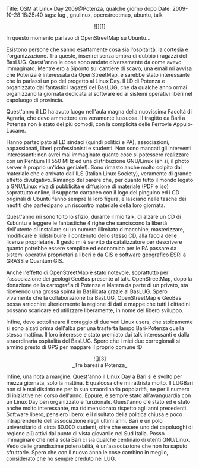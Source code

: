 Title: OSM at Linux Day 2009@Potenza, qualche giorno dopo
Date:  2009-10-28 18:25:40
tags: lug , gnulinux, openstreetmap, ubuntu, talk

<center>![][1]</center>

In questo momento parlavo di OpenStreetMap su Ubuntu...


Esistono persone che sanno esattamente cosa sia l'ospitalità, la cortesia e
l'organizzazione. Tra queste, inserirei senza ombra di dubbio i ragazzi del
BasLUG. Quest'anno le cose sono andate diversamente da come avevo immaginato.
Mentre ero a Siponto sul cantiere di scavo, una email mi avvisa che Potenza è 
interessata da OpenStreetMap, e sarebbe stato interessante che io parlassi un
po del progetto al Linux Day. Il LD di Potenza e organizzato dai fantastici
ragazzi del BasLUG, che da qualche anno ormai organizzano la giornata dedicata
al software ed ai sistemi operativi liberi nel capoluogo di provincia.


Quest'anno il LD ha avuto luogo nell'aula magna della nuovissima Facoltà di
Agraria, che devo ammettere era veramente lussuosa. Il tragitto da Bari a
Potenza non è stato dei più comodi, con la complicità delle Ferrovie Appulo-
Lucane.


Hanno partecipato al LD sindaci (quindi politici e PA), associazioni,
appassionati, liberi professionisti e studenti. Non sono mancati gli
interventi interessanti: non avrei mai immaginato quante cose si potessero
realizzare con un Pentium III 550 MHz ed una distribuzione GNU/Linux (eh si,
il photo server è proprio un'idea geniale!). Sono rimasto anche molto colpito
dal materiale che e arrivato dall'ILS (Italian Linux Society), veramente di
grande effetto divulgativo. Rimango del parere che, per quanto tutto il mondo
legato a GNU/Linux viva di pubblicità e diffusione di materiale (PDF e iso)
soprattutto online, il supporto cartaceo con il logo del pinguino ed i CD
originali di Ubuntu fanno sempre la loro figura, e lasciano nelle tasche dei
neofiti che partecipano un riscontro materiale della loro giornata.


Quest'anno mi sono tolto lo sfizio, durante il mio talk, di alzare un CD di
Kubuntu e leggere le fantastiche 4 righe che sanciscono la libertà dell'utente
di installare su un numero illimitato d macchine, masterizzare, modificare e
ridistribuire il contenuto dello stesso CD, alla faccia delle licenze
proprietarie. Il gesto mi è servito da catalizzatore per descrivere quanto
potrebbe essere semplice ed economico per le PA passare da sistemi operativi
proprietari a liberi e da GIS e software geografico ESRI a GRASS e Quantum
GIS.


Anche l'effetto di OpenStreetMap è stato notevole, soprattutto per
l'associazione dei geologi GeoBas presente al talk. OpenStreetMap, dopo la
donazione della cartografia di Potenza e Matera da parte di un privato, sta
ricevendo una grossa spinta in Basilicata grazie al BasLUG. Spero vivamente
che la collaborazione tra BasLUG, OpenStreetMap e GeoBas possa arricchire
ulteriormente la regione di dati e mappe che tutti i cittadini possano
scaricare ed utilizzare liberamente, in nome del libero sviluppo.


Infine, devo sottolineare il coraggio di due veri Linux users, che stoicamente
si sono alzati prima dell'alba per una trasferta lampo Bari-Potenza quella
stessa mattina. Il loro interesse e stato premiato dai talk interessanti e
dalla straordinaria ospitalità del BasLUG. Spero che i miei due corregionali
si armino presto di GPS per mappare il proprio comune :D


<center>![][3]<br>_Tre baresi a Potenza_</center>


Infine, una nota a margine. Quest'anno il Linux Day a Bari si è svolto per
mezza giornata, solo la mattina. È qualcosa che mi rattrista molto. Il LUGBari
non si è mai distinto ne per la sua straordinaria popolarità, ne per il numero
di iniziative nel corso dell'anno. Eppure, è sempre stato all'avanguardia con
un Linux Day ben organizzato e funzionale. Quest'anno c'è stato ed e stato
anche molto interessante, ma ridimensionato rispetto agli anni precedenti.
Software libero, pensiero libero: e il risultato della politica chiusa e poco
intraprendente dell'associazione negli ultimi anni. Bari è un polo
universitario di circa 60.000 studenti, oltre che essere uno dei capoluoghi di
regione più attivi dal punto di vista giovanile nel Sud Italia. Posso
immaginare che nella sola Bari ci sia qualche centinaio di utenti GNU/Linux.
Vedo delle grandissime potenzialità, è un'associazione che non ha saputo
sfruttarle. Spero che con il nuovo anno le cose cambino in meglio, considerato
che ho sempre creduto nei LUG.

   [1]: http://dl.dropbox.com/u/369614/blog/img_red/dsc02080p.jpg

   [3]: http://dl.dropbox.com/u/369614/blog/img_red/dscf3318d.jpg
